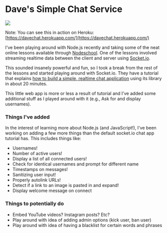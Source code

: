 # Dave's Simple Chat Service

![](https://raw.githubusercontent.com/rockbandit/DaveChat/master/screenshots/screenshot.png)

Note: You can see this in action on Heroku: [https://davechat.herokuapp.com/](https://davechat.herokuapp.com/)

I've been playing around with Node.js recently and taking some of the neat online lessons available through [Nodeschool](http://nodeschool.io/). One of the lessons involved streaming realtime data between the client and server using [Socket.io](http://socket.io/).

This sounded insanely powerful and fun, so I took a break from the rest of the lessons and started playing around with Socket.io. They have a tutorial that explains [how to build a simple, realtime chat application](http://socket.io/) using its library in about 20 minutes.

This little web app is more or less a result of tutorial and I've added some additional stuff as I played around with it (e.g., Ask for and display usernames).

### Things I've added

In the interest of learning more about Node.js (and JavaScript!), I've been working on adding a few more things than the default socket.io chat app tutorial has. This includes things like:

* Usernames!
* Number of active users!
* Display a list of all connected users!
* Check for identical usernames and prompt for different name
* Timestamps on messages!
* Sanitizing user input!
* Properly autolink URLs!
* Detect if a link to an image is pasted in and expand!
* Display welcome message on connect

### Things to potentially do

* Embed YouTube videos? Instagram posts? Etc?
* Play around with idea of adding admin options (kick user, ban user)
* Play around with idea of having a blacklist for certain words and phrases
